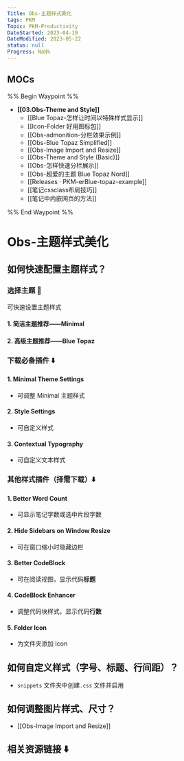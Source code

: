 ```yaml
---
Title: Obs-主题样式美化
tags: PKM
Topic: PKM-Productivity
DateStarted: 2023-04-19
DateModified: 2023-05-22
status: null
Progress: NaN%
---
```

## MOCs
%% Begin Waypoint %%
- **[[03.Obs-Theme and Style]]**
	- [[Blue Topaz-怎样让时间以特殊样式显示]]
	- [[Icon-Folder 好用图标包]]
	- [[Obs-admonition-分栏效果示例]]
	- [[Obs-Blue Topaz Simplified]]
	- [[Obs-Image Import and Resize]]
	- [[Obs-Theme and Style (Basic)]]
	- [[Obs-怎样快速分栏展示]]
	- [[Obs-超爱的主题 Blue Topaz Nord]]
	- [[Releases · PKM-erBlue-topaz-example]]
	- [[笔记cssclass布局技巧]]
	- [[笔记中内嵌网页的方法]]

%% End Waypoint %%
# Obs-主题样式美化

## 如何快速配置主题样式？

### 选择主题 🎨

可快速设置主题样式

#### 1. 简洁主题推荐——Minimal

#### 2. 高级主题推荐——Blue Topaz

### 下载必备插件 ⬇️

#### 1. Minimal Theme Settings

- 可调整 Minimal 主题样式

#### 2. Style Settings

- 可自定义样式

#### 3. Contextual Typography

- 可自定义文本样式

### 其他样式插件（择需下载）⬇️

#### 1. Better Word Count

- 可显示笔记字数或选中片段字数

#### 2. Hide Sidebars on Window Resize

- 可在窗口缩小时隐藏边栏

#### 3. Better CodeBlock

- 可在阅读视图，显示代码**标题**

#### 4. CodeBlock Enhancer

- 调整代码块样式，显示代码**行数**

#### 5. Folder Icon

- 为文件夹添加 Icon

## 如何自定义样式（字号、标题、行间距）？

- `snippets` 文件夹中创建`.css` 文件并启用

## 如何调整图片样式、尺寸？

- [[Obs-Image Import and Resize]]

## 相关资源链接 ⬇️
